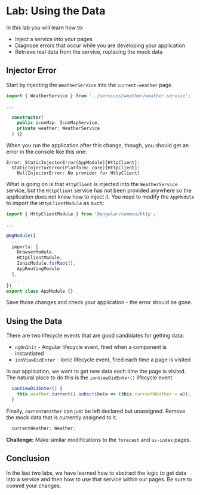 # Lab: Using the Data

In this lab you will learn how to:

* Inject a service into your pages
* Diagnose errors that occur while you are developing your application
* Retrieve real data from the service, replacing the mock data

## Injector Error 

Start by injecting the `WeatherService` into the `current-weather` page.

```TypeScript
import { WeatherService } from '../services/weather/weather.service';

...

  constructor(
    public iconMap: IconMapService,
    private weather: WeatherService
  ) {}
```

When you run the application after this change, though, you should get an error in the console like this one:

```
Error: StaticInjectorError(AppModule)[HttpClient]: 
  StaticInjectorError(Platform: core)[HttpClient]: 
    NullInjectorError: No provider for HttpClient!
```

What is going on is that `HttpClient` is injected into the `WeatherService` service, but the `HttpClient` service has not been provided anywhere so the application does not know how to inject it. You need to modify the `AppModule` to import the `HttpClientModule` as such:

```TypeScript
import { HttpClientModule } from '@angular/common/http';

...

@NgModule({
  ...
  imports: [
    BrowserModule,
    HttpClientModule,
    IonicModule.forRoot(),
    AppRoutingModule
  ],
  ...
})
export class AppModule {}
```

Save those changes and check your application - the error should be gone.

## Using the Data

There are two lifecycle events that are good candidates for getting data:

* `ngOnInit` - Angular lifecycle event, fired when a component is instantiated
* `ionViewDidEnter` - Ionic lifecycle event, fired each time a page is visited

In our application, we want to get new data each time the page is visited. The natural place to do this is the `ionViewDidEnter()` lifecycle event.

```TypeScript
  ionViewDidEnter() {
    this.weather.current().subscribe(w => (this.currentWeather = w));
  }
```

Finally, `currentWeather` can just be left declared but unassigned. Remove the mock data that is currently assigned to it.

```TypeScript
  currentWeather: Weather;
```

**Challenge:** Make similar modifications to the `forecast` and `uv-index` pages. 

## Conclusion

In the last two labs, we have learned how to abstract the logic to get data into a service and then how to use that service within our pages. Be sure to commit your changes.
